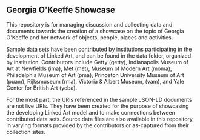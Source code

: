 
## Georgia O'Keeffe Showcase

This repository is for managing discussion and collecting data and documents towards the creation of a showcase on the topic of Georgia O'Keeffe and her network of objects, people, places and activities.

Sample data sets have been contributed by institutions participating in the development of Linked Art, and can be found in the data folder, organized by institution. Contributors include Getty (getty), Indianapolis Museum of Art at Newfields (ima), Met (met), Museum of Modern Art (moma), Philadelphia Museum of Art (pma), Princeton University Museum of Art (puam), Rijksmuseum (rma), Victoria & Albert Museum, (vam), and Yale Center for British Art (ycba).

For the most part, the URIs referenced in the sample JSON-LD documents are not live URIs. They have been created for the purpose of showcasing the developing Linked Art model and to make connections between contributed data sets. Source data files are also available in this repository, in varying formats provided by the contributors or as-captured from their collection sites.